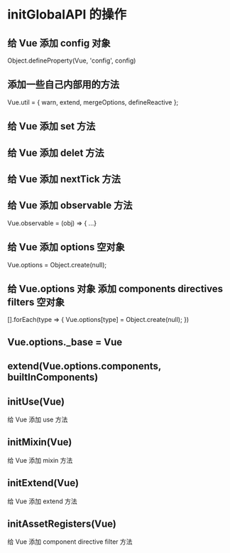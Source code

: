 # initGlobalAPI 的操作
## 给 Vue 添加 config 对象
Object.defineProperty(Vue, 'config', config)

## 添加一些自己内部用的方法
Vue.util = {
  warn,
  extend,
  mergeOptions,
  defineReactive
};

## 给 Vue 添加 set 方法
## 给 Vue 添加 delet 方法
## 给 Vue 添加 nextTick 方法

## 给 Vue 添加 observable 方法
Vue.observable = (obj) => { ...}

## 给 Vue 添加 options 空对象
Vue.options = Object.create(null);

## 给 Vue.options 对象 添加 components directives filters 空对象
[].forEach(type => {
 Vue.options[type] = Object.create(null);
})

## Vue.options._base = Vue

## extend(Vue.options.components, builtInComponents)

## initUse(Vue)
给 Vue 添加 use 方法

## initMixin(Vue)
给 Vue 添加 mixin 方法

## initExtend(Vue)
给 Vue 添加 extend 方法

## initAssetRegisters(Vue)
给 Vue 添加 
component directive filter 方法
